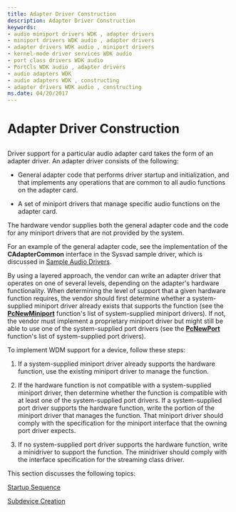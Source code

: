 ```yaml
---
title: Adapter Driver Construction
description: Adapter Driver Construction
keywords:
- audio miniport drivers WDK , adapter drivers
- miniport drivers WDK audio , adapter drivers
- adapter drivers WDK audio , miniport drivers
- kernel-mode driver services WDK audio
- port class drivers WDK audio
- PortCls WDK audio , adapter drivers
- audio adapters WDK
- audio adapters WDK , constructing
- adapter drivers WDK audio , constructing
ms.date: 04/20/2017
---
```


# Adapter Driver Construction


## <span id="adapter_driver_construction"></span><span id="ADAPTER_DRIVER_CONSTRUCTION"></span>


Driver support for a particular audio adapter card takes the form of an adapter driver. An adapter driver consists of the following:

-   General adapter code that performs driver startup and initialization, and that implements any operations that are common to all audio functions on the adapter card.

-   A set of miniport drivers that manage specific audio functions on the adapter card.

The hardware vendor supplies both the general adapter code and the code for any miniport drivers that are not provided by the system.

For an example of the general adapter code, see the implementation of the **CAdapterCommon** interface in the Sysvad sample driver, which is discussed in [Sample Audio Drivers](sample-audio-drivers.md).

By using a layered approach, the vendor can write an adapter driver that operates on one of several levels, depending on the adapter's hardware functionality. When determining the level of support that a given hardware function requires, the vendor should first determine whether a system-supplied miniport driver already exists that supports the function (see the [**PcNewMiniport**](/windows-hardware/drivers/ddi/portcls/nf-portcls-pcnewminiport) function's list of system-supplied miniport drivers). If not, the vendor must implement a proprietary miniport driver but might still be able to use one of the system-supplied port drivers (see the [**PcNewPort**](/windows-hardware/drivers/ddi/portcls/nf-portcls-pcnewport) function's list of system-supplied port drivers).

To implement WDM support for a device, follow these steps:

1.  If a system-supplied miniport driver already supports the hardware function, use the existing miniport driver to manage the function.

2.  If the hardware function is not compatible with a system-supplied miniport driver, then determine whether the function is compatible with at least one of the system-supplied port drivers. If a system-supplied port driver supports the hardware function, write the portion of the miniport driver that manages the function. That miniport driver should comply with the specification for the miniport interface that the owning port driver expects.

3.  If no system-supplied port driver supports the hardware function, write a minidriver to support the function. The minidriver should comply with the interface specification for the streaming class driver.

This section discusses the following topics:

[Startup Sequence](startup-sequence.md)

[Subdevice Creation](subdevice-creation.md)

 

